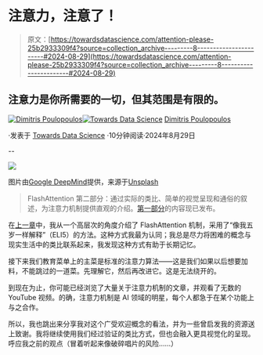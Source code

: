 # 注意力，注意了！

> 原文：[https://towardsdatascience.com/attention-please-25b2933309f4?source=collection_archive---------8-----------------------#2024-08-29](https://towardsdatascience.com/attention-please-25b2933309f4?source=collection_archive---------8-----------------------#2024-08-29)

## 注意力是你所需要的一切，但其范围是有限的。

[](https://dpoulopoulos.medium.com/?source=post_page---byline--25b2933309f4--------------------------------)[![Dimitris Poulopoulos](../Images/ce535a1679779f5a2ec8b024e6691e50.png)](https://dpoulopoulos.medium.com/?source=post_page---byline--25b2933309f4--------------------------------)[](https://towardsdatascience.com/?source=post_page---byline--25b2933309f4--------------------------------)[![Towards Data Science](../Images/a6ff2676ffcc0c7aad8aaf1d79379785.png)](https://towardsdatascience.com/?source=post_page---byline--25b2933309f4--------------------------------) [Dimitris Poulopoulos](https://dpoulopoulos.medium.com/?source=post_page---byline--25b2933309f4--------------------------------)

·发表于 [Towards Data Science](https://towardsdatascience.com/?source=post_page---byline--25b2933309f4--------------------------------) ·10分钟阅读·2024年8月29日

--

![](../Images/86ebfbfc89df1f076e0f6bebad8e26cb.png)

图片由[Google DeepMind](https://unsplash.com/@googledeepmind?utm_content=creditCopyText&utm_medium=referral&utm_source=unsplash)提供，来源于[Unsplash](https://unsplash.com/photos/a-crystal-vase-with-pink-flowers-in-it-Oy2yXvl1WLg?utm_content=creditCopyText&utm_medium=referral&utm_source=unsplash)

> FlashAttention 第二部分：通过实际的类比、简单的视觉呈现和通俗的叙述，为注意力机制提供直观的介绍。[第一部分](/unraveling-flashattention-a20e6483c793)的内容现已发布。

在[上一章](/unraveling-flashattention-a20e6483c793)中，我从一个高层次的角度介绍了 FlashAttention 机制，采用了“像我五岁一样解释”（ELI5）的方法。这种方式我最为认同；我总是尽力将困难的概念与现实生活中的类比联系起来，我发现这种方式有助于长期记忆。

接下来我们教育菜单上的主菜是标准的注意力算法——这是我们如果以后想要加料，不能跳过的一道菜。先理解它，然后再改进它。这是无法绕开的。

到现在为止，你可能已经浏览了大量关于注意力机制的文章，并观看了无数的 YouTube 视频。的确，注意力机制是 AI 领域的明星，每个人都急于在某个功能上与之合作。

所以，我也跳出来分享我对这个广受欢迎概念的看法，并为一些曾启发我的资源送上致谢。我将继续使用我们经过验证的类比方式，但也会融入更具视觉化的呈现。呼应我之前的观点（冒着听起来像破碎唱片的风险……）
